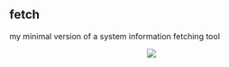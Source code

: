 ## fetch
my minimal version of a system information fetching tool
<p align="center"><img src="https://codeberg.org/kyli0x/fetch/src/branch/main/img01png"></p>

